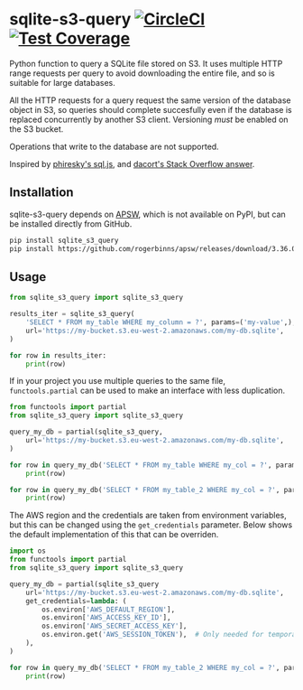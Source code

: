 # sqlite-s3-query [![CircleCI](https://circleci.com/gh/michalc/sqlite-s3-query.svg?style=shield)](https://circleci.com/gh/michalc/sqlite-s3-query) [![Test Coverage](https://api.codeclimate.com/v1/badges/8e6c25c35521d6b338fa/test_coverage)](https://codeclimate.com/github/michalc/sqlite-s3-query/test_coverage)


Python function to query a SQLite file stored on S3. It uses multiple HTTP range requests per query to avoid downloading the entire file, and so is suitable for large databases.

All the HTTP requests for a query request the same version of the database object in S3, so queries should complete succesfully even if the database is replaced concurrently by another S3 client. Versioning _must_ be enabled on the S3 bucket.

Operations that write to the database are not supported.

Inspired by [phiresky's sql.js](https://github.com/phiresky/sql.js-httpvfs), and [dacort's Stack Overflow answer](https://stackoverflow.com/a/59434097/1319998).


## Installation

sqlite-s3-query depends on [APSW](https://github.com/rogerbinns/apsw), which is not available on PyPI, but can be installed directly from GitHub.

```bash
pip install sqlite_s3_query
pip install https://github.com/rogerbinns/apsw/releases/download/3.36.0-r1/apsw-3.36.0-r1.zip --global-option=fetch --global-option=--version --global-option=3.36.0 --global-option=--all --global-option=build --global-option=--enable-all-extensions
```


## Usage

```python
from sqlite_s3_query import sqlite_s3_query

results_iter = sqlite_s3_query(
    'SELECT * FROM my_table WHERE my_column = ?', params=('my-value',),
    url='https://my-bucket.s3.eu-west-2.amazonaws.com/my-db.sqlite',
)

for row in results_iter:
    print(row)
```

If in your project you use multiple queries to the same file, `functools.partial` can be used to make an interface with less duplication.

```python
from functools import partial
from sqlite_s3_query import sqlite_s3_query

query_my_db = partial(sqlite_s3_query,
    url='https://my-bucket.s3.eu-west-2.amazonaws.com/my-db.sqlite',
)

for row in query_my_db('SELECT * FROM my_table WHERE my_col = ?', params=('my-value',)):
    print(row)

for row in query_my_db('SELECT * FROM my_table_2 WHERE my_col = ?', params=('my-value',)):
    print(row)
```

The AWS region and the credentials are taken from environment variables, but this can be changed using the `get_credentials` parameter. Below shows the default implementation of this that can be overriden.

```python
import os
from functools import partial
from sqlite_s3_query import sqlite_s3_query

query_my_db = partial(sqlite_s3_query
    url='https://my-bucket.s3.eu-west-2.amazonaws.com/my-db.sqlite',
    get_credentials=lambda: (
        os.environ['AWS_DEFAULT_REGION'],
        os.environ['AWS_ACCESS_KEY_ID'],
        os.environ['AWS_SECRET_ACCESS_KEY'],
        os.environ.get('AWS_SESSION_TOKEN'),  # Only needed for temporary credentials
    ),
)

for row in query_my_db('SELECT * FROM my_table_2 WHERE my_col = ?', params=('my-value',)):
    print(row)
```
